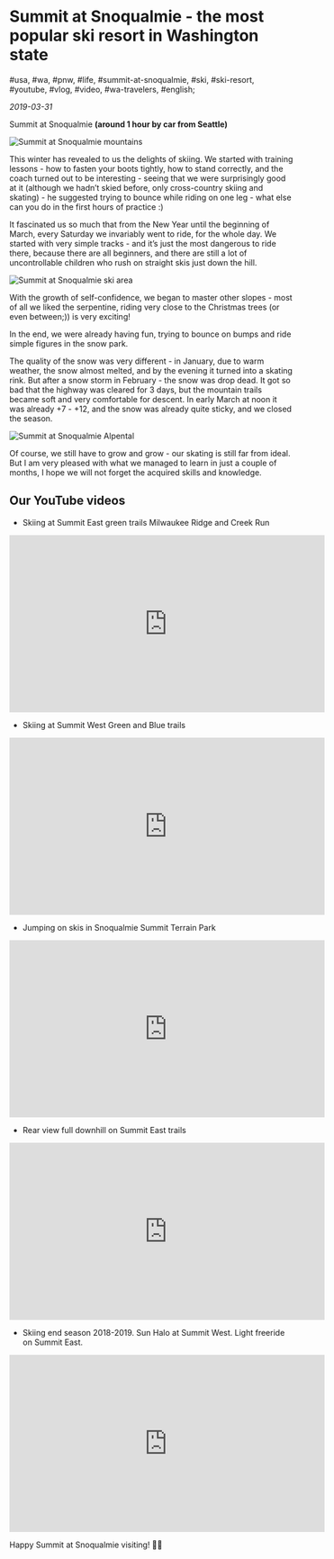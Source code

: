 # Summit at Snoqualmie - the most popular ski resort in Washington state

#usa, #wa, #pnw, #life, #summit-at-snoqualmie, #ski, #ski-resort, #youtube, #vlog, #video, #wa-travelers, #english;

_2019-03-31_

Summit at Snoqualmie **(around 1 hour by car from Seattle)**

![Summit at Snoqualmie mountains](/images/summit-at-snoqualmie-the-most-popular-ski-resort-in-washington-state/1.jpg "Summit at Snoqualmie mountains")

This winter has revealed to us the delights of skiing. We started with training lessons - how to fasten your boots tightly, how to stand correctly, and the coach turned out to be interesting - seeing that we were surprisingly good at it (although we hadn’t skied before, only cross-country skiing and skating) - he suggested trying to bounce while riding on one leg - what else can you do in the first hours of practice :)

It fascinated us so much that from the New Year until the beginning of March, every Saturday we invariably went to ride, for the whole day. We started with very simple tracks - and it’s just the most dangerous to ride there, because there are all beginners, and there are still a lot of uncontrollable children who rush on straight skis just down the hill.

![Summit at Snoqualmie ski area](/images/summit-at-snoqualmie-the-most-popular-ski-resort-in-washington-state/2.jpg "Summit at Snoqualmie ski area")

With the growth of self-confidence, we began to master other slopes - most of all we liked the serpentine, riding very close to the Christmas trees (or even between;)) is very exciting!

In the end, we were already having fun, trying to bounce on bumps and ride simple figures in the snow park.

The quality of the snow was very different - in January, due to warm weather, the snow almost melted, and by the evening it turned into a skating rink. But after a snow storm in February - the snow was drop dead. It got so bad that the highway was cleared for 3 days, but the mountain trails became soft and very comfortable for descent. In early March at noon it was already +7 - +12, and the snow was already quite sticky, and we closed the season.

![Summit at Snoqualmie Alpental](/images/summit-at-snoqualmie-the-most-popular-ski-resort-in-washington-state/3.jpg "Summit at Snoqualmie Alpental")

Of course, we still have to grow and grow - our skating is still far from ideal. But I am very pleased with what we managed to learn in just a couple of months, I hope we will not forget the acquired skills and knowledge.

## Our YouTube videos

* Skiing at Summit East green trails Milwaukee Ridge and Creek Run
<div class="responsive-iframe">
<iframe width="560" height="315" src="https://www.youtube.com/embed/hrlJ2PzjFvo" title="YouTube video player" frameborder="0" allow="accelerometer; autoplay; clipboard-write; encrypted-media; gyroscope; picture-in-picture" allowfullscreen></iframe>
</div>

* Skiing at Summit West Green and Blue trails
<div class="responsive-iframe">
<iframe width="560" height="315" src="https://www.youtube.com/embed/JGBJHdA9GXc" title="YouTube video player" frameborder="0" allow="accelerometer; autoplay; clipboard-write; encrypted-media; gyroscope; picture-in-picture" allowfullscreen></iframe>
</div>

* Jumping on skis in Snoqualmie Summit Terrain Park
<div class="responsive-iframe">
<iframe width="560" height="315" src="https://www.youtube.com/embed/QJxZ59fWGjQ" title="YouTube video player" frameborder="0" allow="accelerometer; autoplay; clipboard-write; encrypted-media; gyroscope; picture-in-picture" allowfullscreen></iframe>
</div>

* Rear view full downhill on Summit East trails
<div class="responsive-iframe">
<iframe width="560" height="315" src="https://www.youtube.com/embed/2j-XD4_KuR0" title="YouTube video player" frameborder="0" allow="accelerometer; autoplay; clipboard-write; encrypted-media; gyroscope; picture-in-picture" allowfullscreen></iframe>
</div>

* Skiing end season 2018-2019. Sun Halo at Summit West. Light freeride on Summit East.
<div class="responsive-iframe">
<iframe width="560" height="315" src="https://www.youtube.com/embed/lBgtpOF1OhU" title="YouTube video player" frameborder="0" allow="accelerometer; autoplay; clipboard-write; encrypted-media; gyroscope; picture-in-picture" allowfullscreen></iframe>
</div>

Happy Summit at Snoqualmie visiting! ✌🏼
